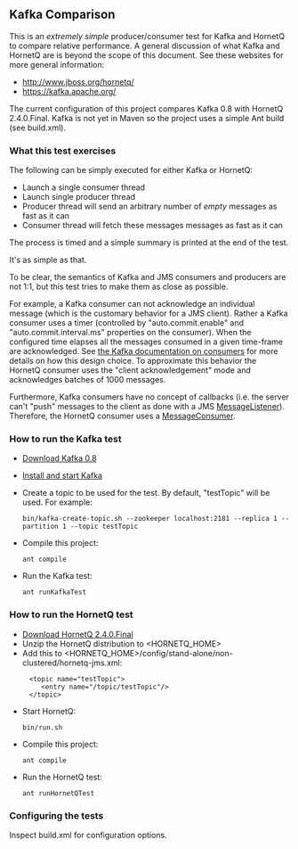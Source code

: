 ## Kafka Comparison

This is an *extremely simple* producer/consumer test for Kafka and HornetQ to compare relative performance. A general
discussion of what Kafka and HornetQ are is beyond the scope of this document. See these websites for more general information:

* http://www.jboss.org/hornetq/
* https://kafka.apache.org/

The current configuration of this project compares Kafka 0.8 with HornetQ 2.4.0.Final.  Kafka is not yet in Maven so the
project uses a simple Ant build (see build.xml).

### What this test exercises

The following can be simply executed for either Kafka or HornetQ:

* Launch a single consumer thread
* Launch single producer thread
* Producer thread will send an arbitrary number of *empty* messages as fast as it can
* Consumer thread will fetch these messages messages as fast as it can

The process is timed and a simple summary is printed at the end of the test.

It's as simple as that.

To be clear, the semantics of Kafka and JMS consumers and producers are not 1:1, but this test tries to make them as
close as possible.

For example, a Kafka consumer can not acknowledge an individual message (which is the customary behavior
for a JMS client). Rather a Kafka consumer uses a timer (controlled by "auto.commit.enable" and "auto.commit.interval.ms"
properties on the consumer). When the configured time elapses all the messages consumed in a given time-frame are
acknowledged. See [the Kafka documentation on consumers](http://kafka.apache.org/documentation.html#theconsumer) for
more details on how this design choice. To approximate this behavior the HornetQ consumer uses the "client acknowledgement"
mode and acknowledges batches of 1000 messages.

Furthermore, Kafka consumers have no concept of callbacks (i.e. the server can't "push" messages to the client as done
with a JMS [MessageListener](http://docs.oracle.com/javaee/7/api/javax/jms/MessageListener.html)). Therefore, the HornetQ
consumer uses a [MessageConsumer](http://docs.oracle.com/javaee/7/api/javax/jms/MessageConsumer.html).

### How to run the Kafka test

* [Download Kafka 0.8](https://kafka.apache.org/downloads.html)
* [Install and start Kafka](https://kafka.apache.org/documentation.html#quickstart)
* Create a topic to be used for the test. By default, "testTopic" will be used. For example:

     ```bin/kafka-create-topic.sh --zookeeper localhost:2181 --replica 1 --partition 1 --topic testTopic```

* Compile this project:

     ```ant compile```

* Run the Kafka test:

     ```ant runKafkaTest```


### How to run the HornetQ test

* [Download HornetQ 2.4.0.Final](http://www.jboss.org/hornetq/downloads)
* Unzip the HornetQ distribution to &lt;HORNETQ_HOME&gt;
* Add this to &lt;HORNETQ_HOME&gt;/config/stand-alone/non-clustered/hornetq-jms.xml:
```
     <topic name="testTopic">
        <entry name="/topic/testTopic"/>
     </topic>
```
* Start HornetQ:

     ```bin/run.sh``` 

* Compile this project:

     ```ant compile```

* Run the HornetQ test:

     ```ant runHornetQTest```

### Configuring the tests

Inspect build.xml for configuration options.
